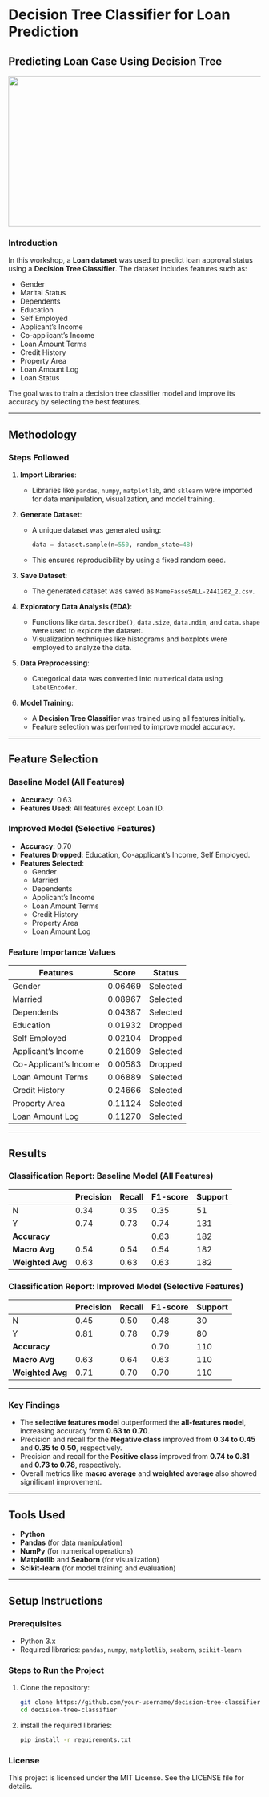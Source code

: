 # Decision Tree Classifier for Loan Prediction

## Predicting Loan Case Using Decision Tree

<div align="center">
<img height="300" width="700" src="https://media.geeksforgeeks.org/wp-content/uploads/20221212133528/dcsion.png">
</div>

### Introduction
In this workshop, a **Loan dataset** was used to predict loan approval status using a **Decision Tree Classifier**. The dataset includes features such as:
- Gender
- Marital Status
- Dependents
- Education
- Self Employed
- Applicant’s Income
- Co-applicant’s Income
- Loan Amount Terms
- Credit History
- Property Area
- Loan Amount Log
- Loan Status

The goal was to train a decision tree classifier model and improve its accuracy by selecting the best features.

---

## Methodology

### Steps Followed
1. **Import Libraries**:
   - Libraries like `pandas`, `numpy`, `matplotlib`, and `sklearn` were imported for data manipulation, visualization, and model training.

2. **Generate Dataset**:
   - A unique dataset was generated using:
     ```python
     data = dataset.sample(n=550, random_state=48)
     ```
   - This ensures reproducibility by using a fixed random seed.

3. **Save Dataset**:
   - The generated dataset was saved as `MameFasseSALL-2441202_2.csv`.

4. **Exploratory Data Analysis (EDA)**:
   - Functions like `data.describe()`, `data.size`, `data.ndim`, and `data.shape` were used to explore the dataset.
   - Visualization techniques like histograms and boxplots were employed to analyze the data.

5. **Data Preprocessing**:
   - Categorical data was converted into numerical data using `LabelEncoder`.

6. **Model Training**:
   - A **Decision Tree Classifier** was trained using all features initially.
   - Feature selection was performed to improve model accuracy.

---

## Feature Selection

### Baseline Model (All Features)
- **Accuracy**: 0.63
- **Features Used**: All features except Loan ID.

### Improved Model (Selective Features)
- **Accuracy**: 0.70
- **Features Dropped**: Education, Co-applicant’s Income, Self Employed.
- **Features Selected**:
  - Gender
  - Married
  - Dependents
  - Applicant’s Income
  - Loan Amount Terms
  - Credit History
  - Property Area
  - Loan Amount Log

### Feature Importance Values
| Features               | Score   | Status    |
|------------------------|---------|-----------|
| Gender                 | 0.06469 | Selected  |
| Married                | 0.08967 | Selected  |
| Dependents             | 0.04387 | Selected  |
| Education              | 0.01932 | Dropped   |
| Self Employed          | 0.02104 | Dropped   |
| Applicant’s Income     | 0.21609 | Selected  |
| Co-Applicant’s Income  | 0.00583 | Dropped   |
| Loan Amount Terms      | 0.06889 | Selected  |
| Credit History         | 0.24666 | Selected  |
| Property Area          | 0.11124 | Selected  |
| Loan Amount Log        | 0.11270 | Selected  |

---

## Results

### Classification Report: Baseline Model (All Features)
|          | Precision | Recall | F1-score | Support |
|----------|-----------|--------|----------|---------|
| N        | 0.34      | 0.35   | 0.35     | 51      |
| Y        | 0.74      | 0.73   | 0.74     | 131     |
| **Accuracy**      |           |        | 0.63     | 182     |
| **Macro Avg**     | 0.54      | 0.54   | 0.54     | 182     |
| **Weighted Avg**  | 0.63      | 0.63   | 0.63     | 182     |

### Classification Report: Improved Model (Selective Features)
|          | Precision | Recall | F1-score | Support |
|----------|-----------|--------|----------|---------|
| N        | 0.45      | 0.50   | 0.48     | 30      |
| Y        | 0.81      | 0.78   | 0.79     | 80      |
| **Accuracy**      |           |        | 0.70     | 110     |
| **Macro Avg**     | 0.63      | 0.64   | 0.63     | 110     |
| **Weighted Avg**  | 0.71      | 0.70   | 0.70     | 110     |

---

### Key Findings
- The **selective features model** outperformed the **all-features model**, increasing accuracy from **0.63 to 0.70**.
- Precision and recall for the **Negative class** improved from **0.34 to 0.45** and **0.35 to 0.50**, respectively.
- Precision and recall for the **Positive class** improved from **0.74 to 0.81** and **0.73 to 0.78**, respectively.
- Overall metrics like **macro average** and **weighted average** also showed significant improvement.

---

## Tools Used
- **Python**
- **Pandas** (for data manipulation)
- **NumPy** (for numerical operations)
- **Matplotlib** and **Seaborn** (for visualization)
- **Scikit-learn** (for model training and evaluation)

---

## Setup Instructions

### Prerequisites
- Python 3.x
- Required libraries: `pandas`, `numpy`, `matplotlib`, `seaborn`, `scikit-learn`

### Steps to Run the Project
1. Clone the repository:
   ```bash
   git clone https://github.com/your-username/decision-tree-classifier.git
   cd decision-tree-classifier


1. install the required libraries:

    ```bash
    pip install -r requirements.txt

### License
This project is licensed under the MIT License. See the LICENSE file for details.

